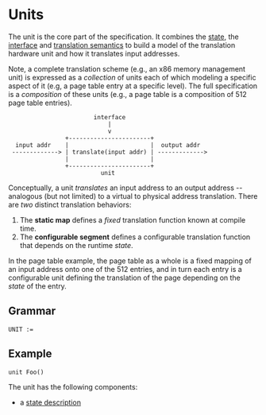 # Units

The unit is the core part of the specification. It combines the [state](state.md), the
[interface](interface.md) and [translation semantics](translate.md) to build a model
of the translation hardware unit and how it translates input addresses.

Note, a complete translation scheme (e.g., an x86 memory management unit) is expressed as a
*collection* of units each of which modeling a specific aspect of it (e.g, a page table entry
at a specific level). The full specification is a *composition* of these units (e.g.,
a page table is a composition of 512 page table entries).

```
                        interface
                            |
                            v
                +-----------------------+
  input addr    |                       |  output addr
 -------------> | translate(input addr) | ------------->
                |                       |
                +-----------------------+
                          unit
```

Conceptually, a unit *translates* an input address to an output address -- analogous (but not limited)
to a virtual to physical address translation. There are *two* distinct translation behaviors:

 1. The **static map** defines a *fixed* translation function known at compile time.
 2. The **configurable segment** defines a configurable translation function that depends
    on the runtime *state*.

In the page table example, the page table as a whole is a fixed mapping of an input address
onto one of the 512 entries, and in turn each entry is a configurable unit defining the
translation of the page depending on the *state* of the entry.


## Grammar

```
UNIT :=
```

## Example

```vrs
unit Foo()
```



The unit has the following components:

 - a [state description](state.md)
